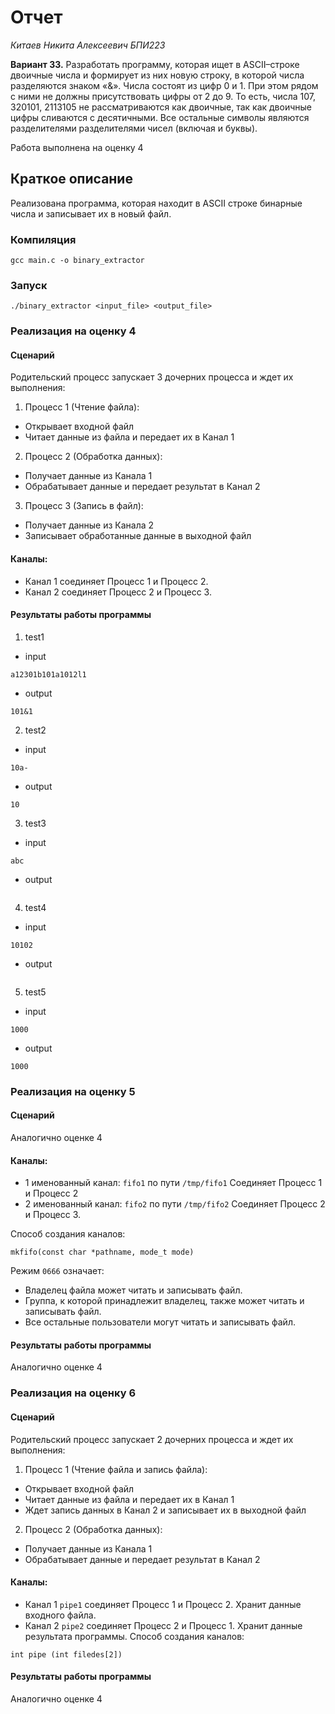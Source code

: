 # Отчет
_Китаев Никита Алексеевич_
_БПИ223_

**Вариант 33.**
Разработать программу, которая ищет в ASCII–строке двоичные
числа и формирует из них новую строку, в которой числа разделяются знаком «&». Числа состоят из цифр 0 и 1. При
этом рядом с ними не должны присутствовать цифры от 2 до 9. То
есть, числа 107, 320101, 2113105 не рассматриваются как двоичные,
так как двоичные цифры сливаются с десятичными. Все остальные
символы являются разделителями разделителями чисел (включая
и буквы).

Работа выполнена на оценку 4

## Краткое описание
Реализована программа, которая находит в ASCII строке бинарные числа и записывает их в новый файл.
### Компиляция
```
gcc main.c -o binary_extractor
```
### Запуск
```
./binary_extractor <input_file> <output_file>
```
### Реализация на оценку 4
#### Сценарий

Родительский процесс запускает 3 дочерних процесса и ждет их выполнения:

1. Процесс 1 (Чтение файла):
* Открывает входной файл
* Читает данные из файла и передает их в Канал 1

2. Процесс 2 (Обработка данных):
* Получает данные из Канала 1
* Обрабатывает данные и передает результат в Канал 2 

3. Процесс 3 (Запись в файл):
* Получает данные из Канала 2
* Записывает обработанные данные в выходной файл

#### Каналы:

* Канал 1 соединяет Процесс 1 и Процесс 2.
* Канал 2 соединяет Процесс 2 и Процесс 3.

#### Результаты работы программы

1. test1
* input
```
a12301b101a1012l1
```
* output
```
101&1
```
2. test2
* input
```
10a-
```
* output
```
10
```
3. test3
* input
```
abc
```
* output
```

```
4. test4
* input
```
10102
```
* output
```

```
5. test5
* input
```
1000
```
* output
```
1000
```

### Реализация на оценку 5
#### Сценарий

Аналогично оценке 4

#### Каналы:

* 1 именованный канал: ```fifo1``` по пути ```/tmp/fifo1```
    Соединяет Процесс 1 и Процесс 2
* 2 именованный канал: ```fifo2``` по пути ```/tmp/fifo2```
    Соединяет Процесс 2 и Процесс 3.

Способ создания каналов: 
```
mkfifo(const char *pathname, mode_t mode)
```
Режим `0666` означает:
* Владелец файла может читать и записывать файл.
* Группа, к которой принадлежит владелец, также может читать и записывать файл.
* Все остальные пользователи могут читать и записывать файл.

#### Результаты работы программы

Аналогично оценке 4

### Реализация на оценку 6
#### Сценарий

Родительский процесс запускает 2 дочерних процесса и ждет их выполнения:

1. Процесс 1 (Чтение файла и запись файла):
* Открывает входной файл
* Читает данные из файла и передает их в Канал 1
* Ждет запись данных в Канал 2 и записывает их в выходной файл

2. Процесс 2 (Обработка данных):
* Получает данные из Канала 1
* Обрабатывает данные и передает результат в Канал 2


#### Каналы:

* Канал 1 ```pipe1``` соединяет Процесс 1 и Процесс 2. Хранит данные входного файла.
* Канал 2 ```pipe2``` соединяет Процесс 2 и Процесс 1. Хранит данные результата программы.
Способ создания каналов: 
```
int pipe (int filedes[2])
```

#### Результаты работы программы

Аналогично оценке 4
